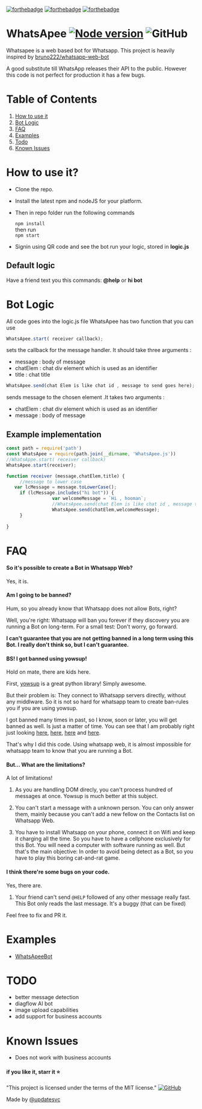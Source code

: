 
[![forthebadge](https://forthebadge.com/images/badges/built-with-love.svg)](https://forthebadge.com) [![forthebadge](https://forthebadge.com/images/badges/uses-js.svg)](https://forthebadge.com) [![forthebadge](https://forthebadge.com/images/badges/you-didnt-ask-for-this.svg)](https://forthebadge.com) 
# WhatsApee [![Node version](https://img.shields.io/node/v/electron.svg?style=for-the-badge)](http://nodejs.org/) ![GitHub](https://img.shields.io/github/license/updatesvc/WhatsApee.svg?style=for-the-badge)
Whatsapee is a web based bot for Whatsapp.
This project is heavily inspired by [bruno222/whatsapp-web-bot](https://github.com/bruno222/whatsapp-web-bot)

A good substitute till WhatsApp releases their API  to the public.
However this code is not perfect for production it has a few bugs.


# Table of Contents
1. [How to use it](#toc1)
2. [Bot Logic](#toc2)
3. [FAQ](#toc3)
4. [Examples](#toc4)
5. [Todo](#toc5)
6. [Known Issues](#known-issues)


<a name="toc1"></a>
# How to use it?

 - Clone the repo. 
 -  Install the latest npm and nodeJS for your platform. 
 - Then in repo folder run the following commands 
 
     ```npm install```   
   then run   
   ```npm start```
      
 - Signin using QR code and see the bot run your logic, stored in
   **logic.js**

## Default logic
Have a friend text you this commands:
**@help** or **hi bot**

<a name="toc2"></a>
# Bot Logic
 All code goes into the logic.js file
 WhatsApee has two function that you can use
 
 ```Javascript 
 WhatsApee.start( receiver callback); 
 ```   
 sets the callback for the message handler.
 It should take three arguments :
 - message : body of message
 - chatElem : chat div element which is used as an identifier
 - title : chat title 
 
  ```Javascript 
 WhatsApee.send(chat Elem is like chat id , message to send goes here);
  ```  
  sends message to the chosen element .It takes two arguments :
 - chatElem : chat div element which is used as an identifier
 - message : body of message
 ## Example implementation
 ``` Javascript
const path = require('path')
const WhatsApee = require(path.join(__dirname, 'WhatsApee.js'))
//WhatsAppe.start( receiver callback)
WhatsApee.start(receiver);

function receiver (message,chatElem,title) {
	  //message to lower case
	var lcMessage = message.toLowerCase();
      if (lcMessage.includes("hi bot")) {                  
                  var welcomeMessage = `Hi , hooman`;   
                  //WhatsApee.send(chat Elem is like chat id , message to send goes here)               
                  WhatsApee.send(chatElem,welcomeMessage);                  
      }  
      
}
```
<a name="toc3"></a>
# FAQ

#### So it's possible to create a Bot in Whatsapp Web?

Yes, it is.

#### Am I going to be banned?

Hum, so you already know that Whatsapp does not allow Bots, right?

Well, you're right: Whatsapp will ban you forever if they discovery you are running a Bot on long-term. For a small test: Don't worry, go forward.



**I can't guarantee that you are not getting banned in a long term using this Bot. I really don't think so, but I can't guarantee.**

#### BS! I got banned using yowsup!

Hold on mate, there are kids here.

First, [yowsup](https://github.com/tgalal/yowsup) is a great python library! Simply awesome.

But their problem is: They connect to Whatsapp servers directly, without any middlware. So it is not so hard for whatsapp team to create ban-rules you if you are using yowsup.

I got banned many times in past, so I know, soon or later, you will get banned as well. Is just a matter of time.  You can see that I am probably right just looking [here](https://github.com/tgalal/yowsup/issues/1558), 
[here](https://github.com/tgalal/yowsup/issues/1979), 
[here](https://github.com/tgalal/yowsup/issues/1806) and
[here](https://github.com/tgalal/yowsup/issues/1686).

That's why I did this code. Using whatsapp web, it is almost impossible for whatsapp team to know that you are running a Bot.

#### But... What are the limitations?

A lot of limitations!

1. As you are handling DOM direcly, you can't process hundred of messages at once. Yowsup is much better at this subject.

2. You can't start a message with a unknown person. You can only answer them, mainly because you can't add a new fellow on the Contacts list on Whatsapp Web.

2. You have to install Whatsapp on your phone, connect it on Wifi and keep it charging all the time. So you have to have a cellphone exclusively for this Bot. You will need a computer with software running as well. But that's the main objective: In order to avoid being detect as a Bot, so you have to play this boring cat-and-rat game.

#### I think there're some bugs on your code.

Yes, there are.

1. Your friend can't send `@HELP` followed of any other message really fast. This Bot only reads the last message. It's a buggy (that can be fixed)

Feel free to fix and PR it.
<a name="toc3"></a>
# Examples
- [WhatsApeeBot](https://github.com/updatesvc/WhatsApeeBot)
<a name="toc4"></a>
# TODO
- better message detection
- diagflow AI bot
- image upload capabilities
- add support for business accounts

# Known Issues
- Does not work with business accounts

#### if you like it, starr it ⭐ 

"This project is licensed under the terms of the MIT license." [![GitHub](https://img.shields.io/github/license/updatesvc/WhatsApee.svg?style=for-the-badge)](https://github.com/updatesvc/WhatsApee/blob/master/license.md)

Made by [@updatesvc](https://github.com/updatesvc/WhatsApee)


